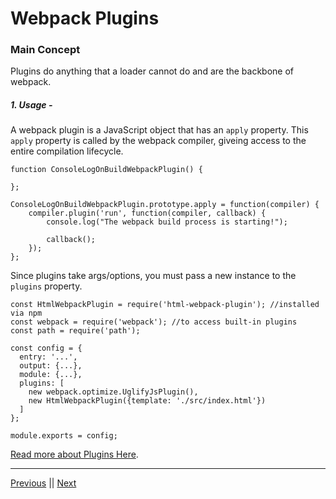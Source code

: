 # Webpack Plugins

### Main Concept

Plugins do anything that a loader cannot do and are the backbone of webpack.

##### 1. Usage -

A webpack plugin is a JavaScript object that has an `apply` property. This `apply` property is called by the webpack compiler, giveing access to the entire compilation lifecycle.

```
function ConsoleLogOnBuildWebpackPlugin() {
    
};

ConsoleLogOnBuildWebpackPlugin.prototype.apply = function(compiler) {
    compiler.plugin('run', function(compiler, callback) {
        console.log("The webpack build process is starting!");
        
        callback();
    });
};
```

Since plugins take args/options, you must pass a new instance to the `plugins` property.

```
const HtmlWebpackPlugin = require('html-webpack-plugin'); //installed via npm
const webpack = require('webpack'); //to access built-in plugins
const path = require('path');

const config = {
  entry: '...',
  output: {...},
  module: {...},
  plugins: [
    new webpack.optimize.UglifyJsPlugin(),
    new HtmlWebpackPlugin({template: './src/index.html'})
  ]
};

module.exports = config;
```

[Read more about Plugins Here](https://webpack.js.org/concepts/plugins).

---

[Previous](./NOTES-LOADERS.md) || [Next](./NOTES-CONFIGURATION.md)
